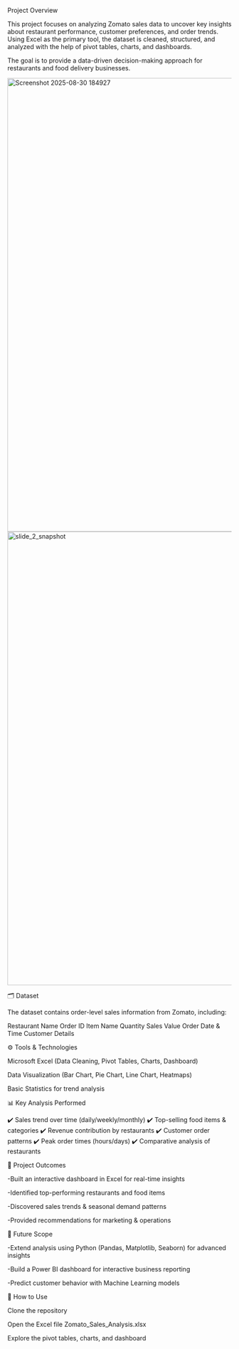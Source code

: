 Project Overview

This project focuses on analyzing Zomato sales data to uncover key insights about restaurant performance, customer preferences, and order trends. Using Excel as the primary tool, the dataset is cleaned, structured, and analyzed with the help of pivot tables, charts, and dashboards.

The goal is to provide a data-driven decision-making approach for restaurants and food delivery businesses.

<img width="1920" height="1020" alt="Screenshot 2025-08-30 184927" src="https://github.com/user-attachments/assets/cb89eff7-1c66-45d5-bd48-c24a58e18505" />


<img width="1920" height="1020" alt="slide_2_snapshot" src="https://github.com/user-attachments/assets/36494db5-e5a0-4af7-90ca-7a0928622767" />


🗂️ Dataset

The dataset contains order-level sales information from Zomato, including:

Restaurant Name
Order ID
Item Name
Quantity
Sales Value
Order Date & Time
Customer Details

⚙️ Tools & Technologies

Microsoft Excel (Data Cleaning, Pivot Tables, Charts, Dashboard)

Data Visualization (Bar Chart, Pie Chart, Line Chart, Heatmaps)

Basic Statistics for trend analysis

📊 Key Analysis Performed

✔️ Sales trend over time (daily/weekly/monthly)
✔️ Top-selling food items & categories
✔️ Revenue contribution by restaurants
✔️ Customer order patterns
✔️ Peak order times (hours/days)
✔️ Comparative analysis of restaurants

🎯 Project Outcomes

-Built an interactive dashboard in Excel for real-time insights

-Identified top-performing restaurants and food items

-Discovered sales trends & seasonal demand patterns

-Provided recommendations for marketing & operations

🚀 Future Scope

-Extend analysis using Python (Pandas, Matplotlib, Seaborn) for advanced insights

-Build a Power BI dashboard for interactive business reporting

-Predict customer behavior with Machine Learning models

📌 How to Use

Clone the repository

Open the Excel file Zomato_Sales_Analysis.xlsx

Explore the pivot tables, charts, and dashboard
